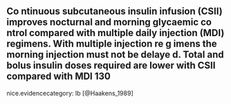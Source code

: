 Co ntinuous subcutaneous insulin infusion (CSII) improves nocturnal and morning glycaemic co ntrol compared with multiple daily injection (MDI) regimens. With multiple injection re g imens the morning injection must not be delaye d. Total and bolus insulin doses required are lower with CSII compared with MDI 130
---
 nice.evidencecategory: Ib
[@Haakens_1989]
